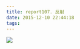 ```yaml
---
title: report107. 反射
date: 2015-12-10 22:44:18
tags:
---
```

![](https://i.loli.net/2017/12/25/5a41154405ba3.jpg)
